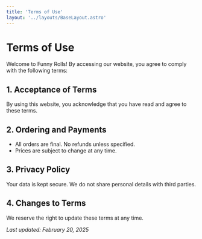 ```yaml
---
title: 'Terms of Use'
layout: '../layouts/BaseLayout.astro'
---
```


# Terms of Use

Welcome to Funny Rolls! By accessing our website, you agree to comply with the following terms:

## 1. Acceptance of Terms

By using this website, you acknowledge that you have read and agree to these terms.

## 2. Ordering and Payments

- All orders are final. No refunds unless specified.
- Prices are subject to change at any time.

## 3. Privacy Policy

Your data is kept secure. We do not share personal details with third parties.

## 4. Changes to Terms

We reserve the right to update these terms at any time.

_Last updated: February 20, 2025_
